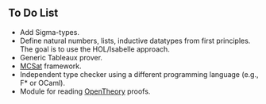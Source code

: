 To Do List
----------

- Add Sigma-types.
- Define natural numbers, lists, inductive datatypes from first principles. The goal is to use the HOL/Isabelle approach.
- Generic Tableaux prover.
- [MCSat](http://leodemoura.github.io/files/fmcad2013.pdf) framework.
- Independent type checker using a different programming language (e.g., F* or OCaml).
- Module for reading [OpenTheory](http://www.gilith.com/research/opentheory/) proofs.
